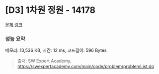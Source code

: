 # [D3] 1차원 정원 - 14178 

[문제 링크](https://swexpertacademy.com/main/code/problem/problemDetail.do?contestProbId=AX_N3oSqcyUDFARi) 

### 성능 요약

메모리: 13,536 KB, 시간: 12 ms, 코드길이: 596 Bytes



> 출처: SW Expert Academy, https://swexpertacademy.com/main/code/problem/problemList.do